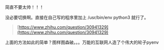 简直不要太帅！！！

没必要切换啊。直接在自己写的程序里加上 /usr/bin/env python3 就行了。

> [https://www.zhihu.com/question/30941329](https://www.zhihu.com/question/30941329)



上面的方法如此的简单？图样图森破。。。万能的互联网人造了个伟大的轮子pyenv

